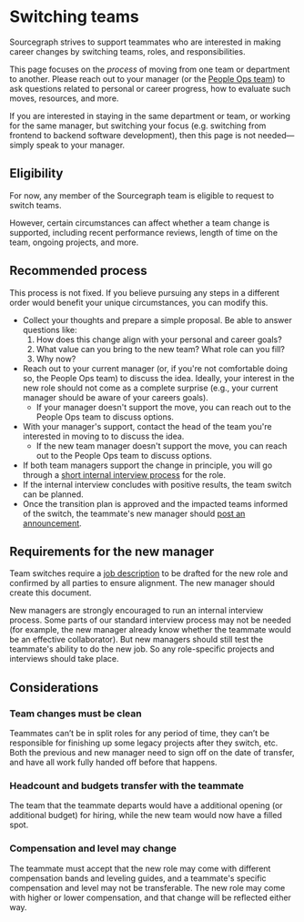 # Switching teams

Sourcegraph strives to support teammates who are interested in making career changes by switching teams, roles, and responsibilities.

This page focuses on the _process_ of moving from one team or department to another. Please reach out to your manager (or the [People Ops team](index.md)) to ask questions related to personal or career progress, how to evaluate such moves, resources, and more.

If you are interested in staying in the same department or team, or working for the same manager, but switching your focus (e.g. switching from frontend to backend software development), then this page is not needed—simply speak to your manager.

## Eligibility

For now, any member of the Sourcegraph team is eligible to request to switch teams.

However, certain circumstances can affect whether a team change is supported, including recent performance reviews, length of time on the team, ongoing projects, and more.

## Recommended process

This process is not fixed. If you believe pursuing any steps in a different order would benefit your unique circumstances, you can modify this.

- Collect your thoughts and prepare a simple proposal. Be able to answer questions like:
  1. How does this change align with your personal and career goals?
  1. What value can you bring to the new team? What role can you fill?
  1. Why now?
- Reach out to your current manager (or, if you're not comfortable doing so, the People Ops team) to discuss the idea. Ideally, your interest in the new role should not come as a complete surprise (e.g., your current manager should be aware of your careers goals).
  - If your manager doesn't support the move, you can reach out to the People Ops team to discuss options.
- With your manager's support, contact the head of the team you're interested in moving to to discuss the idea.
  - If the new team manager doesn't support the move, you can reach out to the People Ops team to discuss options.
- If both team managers support the change in principle, you will go through a [short internal interview process](#requirements-for-the-new-manager) for the role.
- If the internal interview concludes with positive results, the team switch can be planned.
- Once the transition plan is approved and the impacted teams informed of the switch, the teammate's new manager should [post an announcement](../communication/announcements.md).

## Requirements for the new manager

Team switches require a [job description](../talent/hiring/job_description_guidelines.md) to be drafted for the new role and confirmed by all parties to ensure alignment. The new manager should create this document.

New managers are strongly encouraged to run an internal interview process. Some parts of our standard interview process may not be needed (for example, the new manager already know whether the teammate would be an effective collaborator). But new managers should still test the teammate's ability to do the new job. So any role-specific projects and interviews should take place.

## Considerations

### Team changes must be clean

Teammates can’t be in split roles for any period of time, they can’t be responsible for finishing up some legacy projects after they switch, etc. Both the previous and new manager need to sign off on the date of transfer, and have all work fully handed off before that happens.

### Headcount and budgets transfer with the teammate

The team that the teammate departs would have a additional opening (or additional budget) for hiring, while the new team would now have a filled spot.

### Compensation and level may change

The teammate must accept that the new role may come with different compensation bands and leveling guides, and a teammate's specific compensation and level may not be transferable. The new role may come with higher or lower compensation, and that change will be reflected either way.
